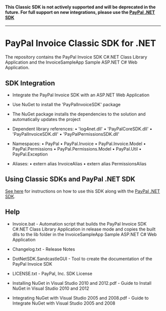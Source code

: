 #### This Classic SDK is not actively supported and will be deprecated in the future. For full support on new integrations, please use the [PayPal .NET SDK](https://github.com/paypal/PayPal-NET-SDK)

---

# PayPal Invoice Classic SDK for .NET

The repository contains the PayPal Invoice SDK C#.NET Class Library Application and the InvoiceSampleApp Sample ASP.NET C# Web Application.


## SDK Integration

*	Integrate the PayPal Invoice SDK with an ASP.NET Web Application

*	Use NuGet to install the 'PayPalInvoiceSDK' package 

*	The NuGet package installs the dependencies to the solution and automatically updates the project

*	Dependent library references:
	•	'log4net.dll'
	•	'PayPalCoreSDK.dll'	
	•	'PayPalInvoiceSDK.dll'
	•	'PayPalPermissionsSDK.dll'

*	Namespaces:
	•	PayPal
	•	PayPal.Invoice
	•	PayPal.Invoice.Model
	•	PayPal.Permissions
	•	PayPal.Permissions.Model
	•	PayPal.Util
	•	PayPal.Exception

*	Aliases:
	•	extern alias InvoiceAlias
	•	extern alias PermissionsAlias
	
## Using Classic SDKs and PayPal .NET SDK

[See here](https://github.com/paypal/merchant-sdk-dotnet#using-classic-sdks-and-paypal-net-sdk) for instructions on how to use this SDK along with the [PayPal .NET SDK](https://github.com/paypal/PayPal-NET-SDK).

## Help

*	Invoice.bat - Automation script that builds the PayPal Invoice SDK C#.NET Class Library Application in release mode and copies the built dlls to the lib folder in the InvoiceSampleApp Sample ASP.NET C# Web Application

*	Changelog.txt - Release Notes

*	DotNetSDK.SandcastleGUI - Tool to create the documentation of the PayPal Invoice SDK

*	LICENSE.txt - PayPal, Inc. SDK License

*	Installing NuGet in Visual Studio 2010 and 2012.pdf - Guide to Install NuGet in Visual Studio 2010 and 2012

*	Integrating NuGet with Visual Studio 2005 and 2008.pdf - Guide to Integrate NuGet with Visual Studio 2005 and 2008
